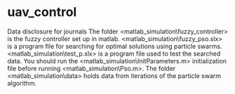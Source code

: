 # uav_control
Data disclosure for journals
 The folder <matlab_simulation\fuzzy_controller> is the fuzzy controller set up in matlab.
 <matlab_simulation\fuzzy_pso.slx> is a program file for searching for optimal solutions using particle swarms.
 <matlab_simulation\test_p.slx> is a program file used to test the searched data.
 You should run the <matlab_simulation\InitParameters.m> initialization file before running <matlab_simulation\Pso.m>.
 The folder <matlab_simulation\data> holds data from iterations of the particle swarm algorithm.